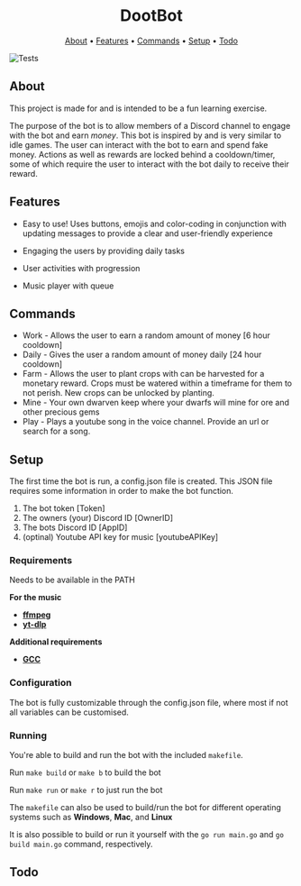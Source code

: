 <h1 align="center">
  DootBot
</h1>

<p align="center">
  <a href="#about">About</a>
  •
  <a href="#features">Features</a>
  •
  <a href="#commands">Commands</a>
  •
  <a href="#setup">Setup</a>
  •
  <a href="#todo">Todo</a>
  
</p>

![Tests](https://github.com/CarlFlo/dootBot/actions/workflows/go.yml/badge.svg)

## About

This project is made for and is intended to be a fun learning exercise.

The purpose of the bot is to allow members of a Discord channel to engage with the bot and earn *money*. This bot is inspired by and is very similar to idle games. The user can interact with the bot to earn and spend fake money. Actions as well as rewards are locked behind a cooldown/timer, some of which require the user to interact with the bot daily to receive their reward.

## Features

- Easy to use! Uses buttons, emojis and color-coding in conjunction with updating messages to provide a clear and user-friendly experience 

- Engaging the users by providing daily tasks 

- User activities with progression

- Music player with queue

## Commands

- Work - Allows the user to earn a random amount of money [6 hour cooldown]
- Daily - Gives the user a random amount of money daily [24 hour cooldown]
- Farm - Allows the user to plant crops with can be harvested for a monetary reward. Crops must be watered within a timeframe for them to not perish. New crops can be unlocked by planting.
- Mine - Your own dwarven keep where your dwarfs will mine for ore and other precious gems
- Play - Plays a youtube song in the voice channel. Provide an url or search for a song.

## Setup

The first time the bot is run, a config.json file is created. This JSON file requires some information in order to make the bot function.

1. The bot token [Token]
2. The owners (your) Discord ID [OwnerID]
3. The bots Discord ID [AppID]
4. (optinal) Youtube API key for music [youtubeAPIKey]

### Requirements 

Needs to be available in the PATH

**For the music**
* [**ffmpeg**](https://ffmpeg.org/download.html)
* [**yt-dlp**](https://github.com/yt-dlp/yt-dlp/releases)

**Additional requirements**
* [**GCC**](https://gcc.gnu.org/)

### Configuration

The bot is fully customizable through the config.json file, where most if not all variables can be customised.

### Running

You're able to build and run the bot with the included `makefile`.

Run `make build` or `make b` to build the bot

Run `make run` or `make r` to just run the bot

The `makefile` can also be used to build/run the bot for different operating systems such as **Windows**, **Mac**, and **Linux**

It is also possible to build or run it yourself with the `go run main.go` and `go build main.go` command, respectively.

## Todo

